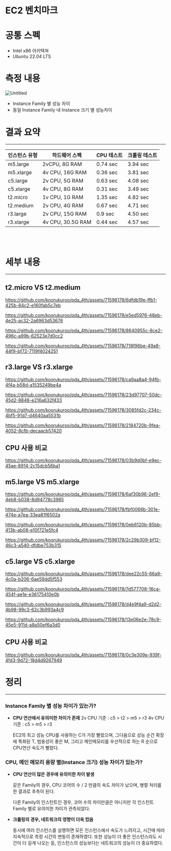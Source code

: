 # EC2 벤치마크

# 공통 스펙

- Intel x86 아키텍쳐
- Ubuntu 22.04 LTS

# 측정 내용

![Untitled](https://prod-files-secure.s3.us-west-2.amazonaws.com/9ee4e3fc-a5d5-4588-9905-fcf5e1fb6307/58b9e7ed-b5b4-4f43-ad83-c6c1a1942410/Untitled.png)

- Instance Family 별 성능 차이
- 동일 Instance Family 내 Instance 크기 별 성능차이

# 결과 요약

---

| 인스턴스 유형 | 하드웨어 스펙 | CPU 테스트 | 크롤링 테스트 |
| --- | --- | --- | --- |
| m5.large | 2vCPU, 8G RAM | 0.74 sec | 3.94 sec |
| m5.xlarge | 4v CPU, 16G RAM | 0.36 sec | 3.81 sec |
| c5.large | 2v CPU, 5G RAM | 0.63 sec | 4.08 sec |
| c5.xlarge | 4v CPU, 8G RAM | 0.31 sec | 3.49 sec |
| t2.micro | 1v CPU, 1G RAM | 1.35 sec | 4.82 sec |
| t2.medium | 2v CPU, 4G RAM | 0.67 sec | 4.71 sec |
| r3.large | 2v CPU, 15G RAM | 0.9 sec | 4.50 sec |
| r3.xlarge | 4v CPU, 30.5G RAM | 0.44 sec | 4.57 sec |

<br><br>

# 세부 내용

---

## t2.micro VS t2.medium

https://github.com/koorukuroo/pda_4th/assets/71596178/6dfdb19e-ffb1-425b-84c2-e160fab5c7eb

https://github.com/koorukuroo/pda_4th/assets/71596178/e5ed5976-48eb-4e25-ac32-2a6963d53676

https://github.com/koorukuroo/pda_4th/assets/71596178/8640955c-8ce2-496c-a99b-62523e7d0cc2

https://github.com/koorukuroo/pda_4th/assets/71596178/718f96be-49a8-44f9-bf72-7119f4024251

## r3.large VS r3.xlarge

https://github.com/koorukuroo/pda_4th/assets/71596178/ca9aa8a4-94fb-4f4a-b58d-a1535249be4a

https://github.com/koorukuroo/pda_4th/assets/71596178/23d97707-50dc-45d2-8848-e216a632f433

https://github.com/koorukuroo/pda_4th/assets/71596178/3085fd2c-234c-4bf5-91d7-d4640aa5531b

https://github.com/koorukuroo/pda_4th/assets/71596178/2184720b-9fea-4052-8cfb-decaacb57420

## CPU 사용 비교

https://github.com/koorukuroo/pda_4th/assets/71596178/03b9d0bf-e9ec-45ae-8914-2c15dcb56ba1

## m5.large VS m5.xlarge

https://github.com/koorukuroo/pda_4th/assets/71596178/6af30b96-2ef9-4eb8-b038-8d94778c3965

https://github.com/koorukuroo/pda_4th/assets/71596178/fbf0066b-301e-474e-a7ea-33ea81f6502a

https://github.com/koorukuroo/pda_4th/assets/71596178/0eb6120b-85bb-413b-ab08-e10f721e5fc4

https://github.com/koorukuroo/pda_4th/assets/71596178/2c29b309-bf12-46c3-a540-dfdbe753b315

## c5.large VS c5.xlarge

https://github.com/koorukuroo/pda_4th/assets/71596178/dee22c55-66a9-4c0a-b206-6ae59dd5f553

https://github.com/koorukuroo/pda_4th/assets/71596178/7d577708-16ca-454f-ae1e-e36175410e0b

https://github.com/koorukuroo/pda_4th/assets/71596178/d4e9f4a9-d2d2-4b98-99c3-62c3b993a4c9

https://github.com/koorukuroo/pda_4th/assets/71596178/13e06e2e-78c9-45e5-911d-a8a50ef6a3d0

## CPU 사용 비교

https://github.com/koorukuroo/pda_4th/assets/71596178/0c3e309e-939f-4fd3-9d72-18d4d9267949

# 정리

---

### Instance Family 별 성능 차이가 있는가?

- **CPU 연산에서 유의미한 차이가 존재**
2v CPU 기준 : c5 > t2 > m5 > r3
4v CPU 기준 : c5 > m5 > r3
    
    EC2의 최고 성능 CPU를 사용하는 C가 가장 빨랐으며, 그다음으로 성능 순간 확장에 특화된  T, 범용성이 좋은 M, 그리고 메인메모리를 우선적으로 하는 R 순으로 CPU연산 속도가 빨랐다.
    

### CPU, 메인 메모리 용량 별(Instance 크기) 성능 차이가 있는가?

- **CPU 연산이 많은 경우에 유의미한 차이 발생**
    
    같은 Family의 경우, CPU 코어의 수 / 2 만큼의 속도 차이가 났으며, 병렬 처리를 한 결과로 추측이 된다.
    
    다른 Family의 인스턴트인 경우, 코어 수의 차이만큼은 아니지만 각 인스턴트 Family 별로 유의미한 차이가 관측되었다.
    
- **크롤링의 경우, 네트워크의 영향이 더욱 컸음**
    
    동시에 여러 인스턴스를 실행하면 모든 인스턴스에서 속도가 느려지고, 시간에 따라 지속적으로 측정 시간의 변동이 존재하였다.
    또한 성능이 더 좋은 인스턴스라도 시간이 더 길게 나오는 등, 인스턴스의 성능보다는 네트워크의 성능이 더 중요하였다.
